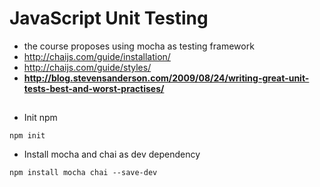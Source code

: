 # JavaScript Unit Testing

  - the course proposes using mocha as testing framework
  - http://chaijs.com/guide/installation/
  - http://chaijs.com/guide/styles/
  - **http://blog.stevensanderson.com/2009/08/24/writing-great-unit-tests-best-and-worst-practises/**

## 
  - Init npm
  ```
  npm init
  ```
  - Install mocha and chai as dev dependency
  ```
  npm install mocha chai --save-dev
  ```

